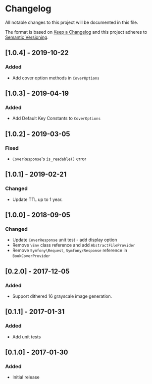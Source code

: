 # Changelog
All notable changes to this project will be documented in this file.

The format is based on [Keep a Changelog](http://keepachangelog.com/en/1.0.0/)
and this project adheres to [Semantic Versioning](http://semver.org/spec/v2.0.0.html).

## [1.0.4] - 2019-10-22
### Added
- Add cover option methods in `CoverOptions`

## [1.0.3] - 2019-04-19
### Added
- Add Default Key Constants to `CoverOptions`

## [1.0.2] - 2019-03-05
### Fixed
- `CoverResponse`'s `is_readable()` error

## [1.0.1] - 2019-02-21
### Changed
- Update TTL up to 1 year.

## [1.0.0] - 2018-09-05
### Changed
- Update `CoverResponse` unit test  - add display option
- Remove `\Env` class reference and add `AbstractFileProvider`
- Remove `Symfony\Request`, `Symfony/Response` reference in `BookCoverProvider`

## [0.2.0] - 2017-12-05
### Added
- Support dithered 16 grayscale image generation.

## [0.1.1] - 2017-01-31
### Added
- Add unit tests

## [0.1.0] - 2017-01-30
### Added
- Initial release 
